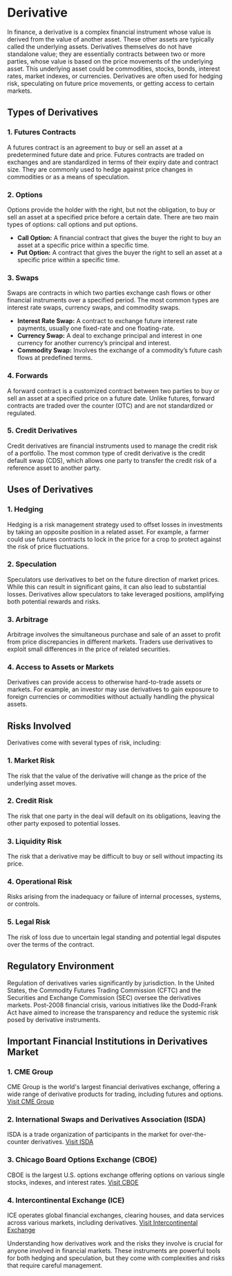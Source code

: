 # Derivative

In finance, a derivative is a complex financial instrument whose value is derived from the value of another asset. These other assets are typically called the underlying assets. Derivatives themselves do not have standalone value; they are essentially contracts between two or more parties, whose value is based on the price movements of the underlying asset. This underlying asset could be commodities, stocks, bonds, interest rates, market indexes, or currencies. Derivatives are often used for hedging risk, speculating on future price movements, or getting access to certain markets.

## Types of Derivatives

### 1. **Futures Contracts**
A futures contract is an agreement to buy or sell an asset at a predetermined future date and price. Futures contracts are traded on exchanges and are standardized in terms of their expiry date and contract size. They are commonly used to hedge against price changes in commodities or as a means of speculation.

### 2. **Options**
Options provide the holder with the right, but not the obligation, to buy or sell an asset at a specified price before a certain date. There are two main types of options: call options and put options.

- **Call Option:** A financial contract that gives the buyer the right to buy an asset at a specific price within a specific time.
- **Put Option:** A contract that gives the buyer the right to sell an asset at a specific price within a specific time.

### 3. **Swaps**
Swaps are contracts in which two parties exchange cash flows or other financial instruments over a specified period. The most common types are interest rate swaps, currency swaps, and commodity swaps.

- **Interest Rate Swap:** A contract to exchange future interest rate payments, usually one fixed-rate and one floating-rate.
- **Currency Swap:** A deal to exchange principal and interest in one currency for another currency’s principal and interest.
- **Commodity Swap:** Involves the exchange of a commodity’s future cash flows at predefined terms.

### 4. **Forwards**
A forward contract is a customized contract between two parties to buy or sell an asset at a specified price on a future date. Unlike futures, forward contracts are traded over the counter (OTC) and are not standardized or regulated.

### 5. **Credit Derivatives**
Credit derivatives are financial instruments used to manage the credit risk of a portfolio. The most common type of credit derivative is the credit default swap (CDS), which allows one party to transfer the credit risk of a reference asset to another party.

## Uses of Derivatives

### 1. **Hedging**
Hedging is a risk management strategy used to offset losses in investments by taking an opposite position in a related asset. For example, a farmer could use futures contracts to lock in the price for a crop to protect against the risk of price fluctuations.

### 2. **Speculation**
Speculators use derivatives to bet on the future direction of market prices. While this can result in significant gains, it can also lead to substantial losses. Derivatives allow speculators to take leveraged positions, amplifying both potential rewards and risks.

### 3. **Arbitrage**
Arbitrage involves the simultaneous purchase and sale of an asset to profit from price discrepancies in different markets. Traders use derivatives to exploit small differences in the price of related securities.

### 4. **Access to Assets or Markets**
Derivatives can provide access to otherwise hard-to-trade assets or markets. For example, an investor may use derivatives to gain exposure to foreign currencies or commodities without actually handling the physical assets.

## Risks Involved

Derivatives come with several types of risk, including:

### 1. **Market Risk**
The risk that the value of the derivative will change as the price of the underlying asset moves.

### 2. **Credit Risk**
The risk that one party in the deal will default on its obligations, leaving the other party exposed to potential losses.

### 3. **Liquidity Risk**
The risk that a derivative may be difficult to buy or sell without impacting its price.

### 4. **Operational Risk**
Risks arising from the inadequacy or failure of internal processes, systems, or controls.

### 5. **Legal Risk**
The risk of loss due to uncertain legal standing and potential legal disputes over the terms of the contract.

## Regulatory Environment

Regulation of derivatives varies significantly by jurisdiction. In the United States, the Commodity Futures Trading Commission (CFTC) and the Securities and Exchange Commission (SEC) oversee the derivatives markets. Post-2008 financial crisis, various initiatives like the Dodd-Frank Act have aimed to increase the transparency and reduce the systemic risk posed by derivative instruments.

## Important Financial Institutions in Derivatives Market

### 1. **CME Group**
CME Group is the world's largest financial derivatives exchange, offering a wide range of derivative products for trading, including futures and options.
[Visit CME Group](https://www.cmegroup.com/)

### 2. **International Swaps and Derivatives Association (ISDA)**
ISDA is a trade organization of participants in the market for over-the-counter derivatives.
[Visit ISDA](https://www.isda.org/)

### 3. **Chicago Board Options Exchange (CBOE)**
CBOE is the largest U.S. options exchange offering options on various single stocks, indexes, and interest rates.
[Visit CBOE](https://www.cboe.com/)

### 4. **Intercontinental Exchange (ICE)**
ICE operates global financial exchanges, clearing houses, and data services across various markets, including derivatives.
[Visit Intercontinental Exchange](https://www.theice.com/)

Understanding how derivatives work and the risks they involve is crucial for anyone involved in financial markets. These instruments are powerful tools for both hedging and speculation, but they come with complexities and risks that require careful management.